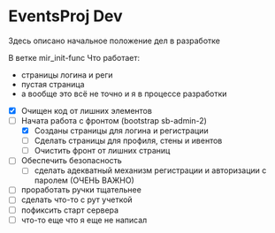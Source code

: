 # EventsProj Dev
Здесь описано начальное положение дел в разработке

В ветке mir_init-func
Что работает:
*	страницы логина и реги
* 	пустая страница
*	а вообще это всё не точно и я в процессе разработки


- [x] Очищен код от лишних элементов
- [ ] Начата работа с фронтом (bootstrap sb-admin-2)
  - [x] Созданы страницы для логина и регистрации
  - [ ] Сделать страницы для профиля, стены и ивентов
  - [ ] Очистить фронт от лишних страниц
- [ ] Обеспечить безопасность
  - [ ] сделать адекватный механизм регистрации и авторизации с паролем (ОЧЕНЬ ВАЖНО)
- [ ] проработать ручки тщательнее
- [ ] сделать что-то с рут учеткой
- [ ] пофиксить старт сервера
- [ ] что-то еще что я еще не написал
